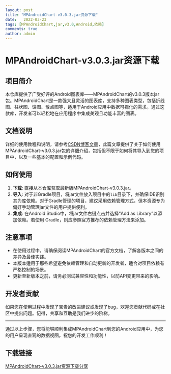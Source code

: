 ```yaml
---
layout: post
title: "MPAndroidChart-v3.0.3.jar资源下载"
date:   2022-03-23
tags: [MPAndroidChart,jar,v3.0,Android,依赖]
comments: true
author: admin
---
```

# MPAndroidChart-v3.0.3.jar资源下载

## 项目简介

本仓库提供了广受好评的Android图表库——MPAndroidChart的v3.0.3版本jar包。MPAndroidChart是一款强大且灵活的图表库，支持多种图表类型，包括折线图、柱状图、饼图、散点图等，适用于Android应用中数据可视化的需求。通过这款库，开发者可以轻松地在应用程序中集成美观且功能丰富的图表。

## 文档说明

详细的使用教程和说明，请参考[CSDN博客文章](https://blog.csdn.net/csdn_loveqingqing/article/details/112857967)，此篇文章提供了关于如何使用MPAndroidChart-v3.0.3.jar包的详细介绍，包括但不限于如何将其导入到您的项目中，以及一些基本的配置和示例代码。

## 如何使用

1. **下载**: 直接从本仓库获取最新版MPAndroidChart-v3.0.3.jar。
2. **导入**: 对于非Gradle项目，将jar文件放入项目中的`lib`目录下，并确保IDE识别其为库依赖。对于Gradle管理的项目，建议采用依赖管理方式，但本资源专为偏好手动管理jar文件的用户提供便利。
3. **集成**: 在Android Studio中，将jar文件右键点击并选择“Add as Library”以添加依赖。若使用 Gradle，则应参照官方推荐的依赖管理方法来添加。
   
## 注意事项

- 在使用过程中，请确保阅读MPAndroidChart的官方文档，了解各版本之间的差异及最佳实践。
- 本版本适用于那些希望避免依赖管理和自动更新的开发者，适合对项目依赖有严格控制的场景。
- 更新至新版本之前，请务必测试兼容性和功能性，以防API变更带来的影响。

## 开发者贡献

如果您在使用过程中发现了宝贵的改进建议或发现了bug，欢迎您贡献代码或在社区中提出问题。记得，共享和互助是我们进步的阶梯。

---

通过以上步骤，您将能够顺利集成MPAndroidChart到您的Android应用中，为您的用户呈现直观的数据视图。祝您的开发工作顺利！

## 下载链接

[MPAndroidChart-v3.0.3.jar资源下载分享](https://pan.quark.cn/s/6c0518e477b6)